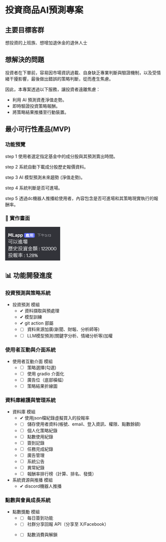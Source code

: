 # 投資商品AI預測專案

## 主要目標客群
想投資的上班族、想增加退休金的退休人士

## 想解決的問題
投資者在下單前，容易因市場資訊過載、自身缺乏專業判斷與驗證機制，以及受情緒干擾影響，最後做出錯誤的策略判斷，從而產生焦慮。

因此，本專案透過以下服務，讓投資者遠離焦慮：

 - 利用 AI 預測資產淨值走勢。
 - 即時驗證投資策略報酬。
 - 將策略結果推播至行動裝置。

## 最小可行性產品(MVP)
### 功能預覽

step 1 使用者選定指定基金中的成分股與其預測賣出時間。
 
step 2 系統自動下載成分股歷史報價資料。

step 3 AI 模型預測未來趨勢 (淨值走勢)。

step 4 系統判斷是否可進場。

step 5 透過dc機器人推播給使用者，內容包含是否可進場和其策略現實執行的報酬率。

### 📸 實作畫面

![系統實作畫面](./operation.png)


## 📊 功能開發進度

### 投資預測與策略系統
- 投資預測 模組
  - &#10004; 資料擷取與預處理
  - &#10004; 模型訓練
  - &#10004; git action 部屬
  - - [ ] 資料來源加廣(新聞、財報、分析師等)
  - - [ ] LLM模型預測(關鍵字分析、情緒分析等)加權

### 使用者互動與介面系統
- 使用者互動介面 模組
  - - [ ] 策略選擇(勾選)
  - - [ ] 使用 gradio 介面化
  - - [ ] 廣告位（底部橫幅）
  - - [ ] 策略結果折線圖

### 資料庫維護與管理系統
- 資料庫 模組
  - &#10004; 使用json檔紀錄虛擬買入的投報率
  - - [ ] 儲存使用者資料(帳號、email、登入資訊、權限、點數餘額)
  - - [ ] 個人化策略紀錄
  - - [ ] 點數使用紀錄
  - - [ ] 簽到記錄
  - - [ ] 任務完成紀錄
  - - [ ] 廣告管理
  - - [ ] 系統公告
  - - [ ] 異常紀錄
  - - [ ] 報酬率排行榜（計算、排名、發獎）
- 系統資源與推播 模組
  - &#10004; discord機器人推播

### 點數與會員成長系統
- 點數獎勵 模組
  - - [ ] 每日簽到功能
  - - [ ] 社群分享回報 API（分享至 X/Facebook）
  - - [ ] 點數消費與解鎖

